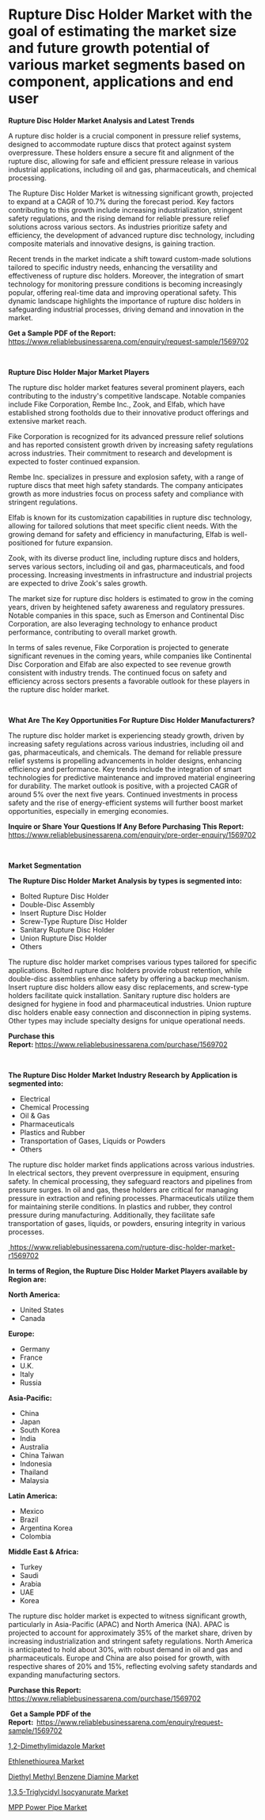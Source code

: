 <p><h1>Rupture Disc Holder Market with the goal of estimating the market size and future growth potential of various market segments based on component, applications and end user</h1></p><p><strong>Rupture Disc Holder Market Analysis and Latest Trends</strong></p>
<p><p>A rupture disc holder is a crucial component in pressure relief systems, designed to accommodate rupture discs that protect against system overpressure. These holders ensure a secure fit and alignment of the rupture disc, allowing for safe and efficient pressure release in various industrial applications, including oil and gas, pharmaceuticals, and chemical processing.</p><p>The Rupture Disc Holder Market is witnessing significant growth, projected to expand at a CAGR of 10.7% during the forecast period. Key factors contributing to this growth include increasing industrialization, stringent safety regulations, and the rising demand for reliable pressure relief solutions across various sectors. As industries prioritize safety and efficiency, the development of advanced rupture disc technology, including composite materials and innovative designs, is gaining traction.</p><p>Recent trends in the market indicate a shift toward custom-made solutions tailored to specific industry needs, enhancing the versatility and effectiveness of rupture disc holders. Moreover, the integration of smart technology for monitoring pressure conditions is becoming increasingly popular, offering real-time data and improving operational safety. This dynamic landscape highlights the importance of rupture disc holders in safeguarding industrial processes, driving demand and innovation in the market.</p></p>
<p><strong>Get a Sample PDF of the Report:&nbsp;</strong> <a href="https://www.reliablebusinessarena.com/enquiry/request-sample/1569702?utm_campaign=1580&utm_medium=2&utm_source=Github&utm_content=ia&utm_term=14102024&utm_id=rupture-disc-holder">https://www.reliablebusinessarena.com/enquiry/request-sample/1569702</a></p>
<p>&nbsp;</p>
<p><strong>Rupture Disc Holder Major Market Players</strong></p>
<p><p>The rupture disc holder market features several prominent players, each contributing to the industry's competitive landscape. Notable companies include Fike Corporation, Rembe Inc., Zook, and Elfab, which have established strong footholds due to their innovative product offerings and extensive market reach.</p><p>Fike Corporation is recognized for its advanced pressure relief solutions and has reported consistent growth driven by increasing safety regulations across industries. Their commitment to research and development is expected to foster continued expansion.</p><p>Rembe Inc. specializes in pressure and explosion safety, with a range of rupture discs that meet high safety standards. The company anticipates growth as more industries focus on process safety and compliance with stringent regulations. </p><p>Elfab is known for its customization capabilities in rupture disc technology, allowing for tailored solutions that meet specific client needs. With the growing demand for safety and efficiency in manufacturing, Elfab is well-positioned for future expansion.</p><p>Zook, with its diverse product line, including rupture discs and holders, serves various sectors, including oil and gas, pharmaceuticals, and food processing. Increasing investments in infrastructure and industrial projects are expected to drive Zook's sales growth.</p><p>The market size for rupture disc holders is estimated to grow in the coming years, driven by heightened safety awareness and regulatory pressures. Notable companies in this space, such as Emerson and Continental Disc Corporation, are also leveraging technology to enhance product performance, contributing to overall market growth.</p><p>In terms of sales revenue, Fike Corporation is projected to generate significant revenues in the coming years, while companies like Continental Disc Corporation and Elfab are also expected to see revenue growth consistent with industry trends. The continued focus on safety and efficiency across sectors presents a favorable outlook for these players in the rupture disc holder market.</p></p>
<p>&nbsp;</p>
<p><strong>What Are The Key Opportunities For Rupture Disc Holder Manufacturers?</strong></p>
<p><p>The rupture disc holder market is experiencing steady growth, driven by increasing safety regulations across various industries, including oil and gas, pharmaceuticals, and chemicals. The demand for reliable pressure relief systems is propelling advancements in holder designs, enhancing efficiency and performance. Key trends include the integration of smart technologies for predictive maintenance and improved material engineering for durability. The market outlook is positive, with a projected CAGR of around 5% over the next five years. Continued investments in process safety and the rise of energy-efficient systems will further boost market opportunities, especially in emerging economies.</p></p>
<p><strong>Inquire or Share Your Questions If Any Before Purchasing This Report:</strong> <a href="https://www.reliablebusinessarena.com/enquiry/pre-order-enquiry/1569702?utm_campaign=1580&utm_medium=2&utm_source=Github&utm_content=ia&utm_term=14102024&utm_id=rupture-disc-holder">https://www.reliablebusinessarena.com/enquiry/pre-order-enquiry/1569702</a></p>
<p>&nbsp;</p>
<p><strong>Market Segmentation</strong></p>
<p><strong>The Rupture Disc Holder Market Analysis by types is segmented into:</strong></p>
<p><ul><li>Bolted Rupture Disc Holder</li><li>Double-Disc Assembly</li><li>Insert Rupture Disc Holder</li><li>Screw-Type Rupture Disc Holder</li><li>Sanitary Rupture Disc Holder</li><li>Union Rupture Disc Holder</li><li>Others</li></ul></p>
<p><p>The rupture disc holder market comprises various types tailored for specific applications. Bolted rupture disc holders provide robust retention, while double-disc assemblies enhance safety by offering a backup mechanism. Insert rupture disc holders allow easy disc replacements, and screw-type holders facilitate quick installation. Sanitary rupture disc holders are designed for hygiene in food and pharmaceutical industries. Union rupture disc holders enable easy connection and disconnection in piping systems. Other types may include specialty designs for unique operational needs.</p></p>
<p><strong>Purchase this Report:&nbsp;</strong><a href="https://www.reliablebusinessarena.com/purchase/1569702?utm_campaign=1580&utm_medium=2&utm_source=Github&utm_content=ia&utm_term=14102024&utm_id=rupture-disc-holder">https://www.reliablebusinessarena.com/purchase/1569702</a></p>
<p>&nbsp;</p>
<p><strong>The Rupture Disc Holder Market Industry Research by Application is segmented into:</strong></p>
<p><ul><li>Electrical</li><li>Chemical Processing</li><li>Oil & Gas</li><li>Pharmaceuticals</li><li>Plastics and Rubber</li><li>Transportation of Gases, Liquids or Powders</li><li>Others</li></ul></p>
<p><p>The rupture disc holder market finds applications across various industries. In electrical sectors, they prevent overpressure in equipment, ensuring safety. In chemical processing, they safeguard reactors and pipelines from pressure surges. In oil and gas, these holders are critical for managing pressure in extraction and refining processes. Pharmaceuticals utilize them for maintaining sterile conditions. In plastics and rubber, they control pressure during manufacturing. Additionally, they facilitate safe transportation of gases, liquids, or powders, ensuring integrity in various processes.</p></p>
<p><a href="https://www.reliablebusinessarena.com/rupture-disc-holder-market-r1569702?utm_campaign=1580&utm_medium=2&utm_source=Github&utm_content=ia&utm_term=14102024&utm_id=rupture-disc-holder">&nbsp;https://www.reliablebusinessarena.com/rupture-disc-holder-market-r1569702</a></p>
<p><strong>In terms of Region, the Rupture Disc Holder Market Players available by Region are:</strong></p>
<p>
    <p> <strong> North America: </strong>
        <ul>
            <li>United States</li>
            <li>Canada</li>
        </ul>
        </p> 
    <p> <strong> Europe: </strong>
        <ul>
            <li>Germany</li>
            <li>France</li>
            <li>U.K.</li>
            <li>Italy</li>
            <li>Russia</li>
        </ul>
        </p> 
    <p> <strong> Asia-Pacific: </strong>
        <ul>
            <li>China</li>
            <li>Japan</li>
            <li>South Korea</li>
            <li>India</li>
            <li>Australia</li>
            <li>China Taiwan</li>
            <li>Indonesia</li>
            <li>Thailand</li>
            <li>Malaysia</li>
        </ul>
        </p> 
    <p> <strong> Latin America: </strong>
        <ul>
            <li>Mexico</li>
            <li>Brazil</li>
            <li>Argentina Korea</li>
            <li>Colombia</li>
        </ul>
        </p> 
    <p> <strong> Middle East & Africa: </strong>
        <ul>
            <li>Turkey</li>
            <li>Saudi</li>
            <li>Arabia</li>
            <li>UAE</li>
            <li>Korea</li>
        </ul>
    </p>
    </p>
<p><p>The rupture disc holder market is expected to witness significant growth, particularly in Asia-Pacific (APAC) and North America (NA). APAC is projected to account for approximately 35% of the market share, driven by increasing industrialization and stringent safety regulations. North America is anticipated to hold about 30%, with robust demand in oil and gas and pharmaceuticals. Europe and China are also poised for growth, with respective shares of 20% and 15%, reflecting evolving safety standards and expanding manufacturing sectors.</p></p>
<p><strong>Purchase this Report: </strong><a href="https://www.reliablebusinessarena.com/purchase/1569702?utm_campaign=1580&utm_medium=2&utm_source=Github&utm_content=ia&utm_term=14102024&utm_id=rupture-disc-holder">https://www.reliablebusinessarena.com/purchase/1569702</a></p>
<p>&nbsp;<strong>Get a Sample PDF of the Report:&nbsp;&nbsp;</strong><a href="https://www.reliablebusinessarena.com/enquiry/request-sample/1569702?utm_campaign=1580&utm_medium=2&utm_source=Github&utm_content=ia&utm_term=14102024&utm_id=rupture-disc-holder">https://www.reliablebusinessarena.com/enquiry/request-sample/1569702</a></p>
<p><strong></strong></p>
<p><p><a href="https://www.linkedin.com/pulse/12-dimethylimidazole-market-research-report-2024-2031-keyndex-wcopf?trk=public_post_embed_feed-article-content&utm_campaign=1580&utm_medium=2&utm_source=Github&utm_content=ia&utm_term=14102024&utm_id=rupture-disc-holder">1,2-Dimethylimidazole Market</a></p><p><a href="https://www.linkedin.com/pulse/ethlenethiourea-market-indicators-size-regional-breakdown-player-e17nf?trk=public_post_embed_feed-article-content&utm_campaign=1580&utm_medium=2&utm_source=Github&utm_content=ia&utm_term=14102024&utm_id=rupture-disc-holder">Ethlenethiourea Market</a></p><p><a href="https://www.linkedin.com/pulse/diethyl-methyl-benzene-diamine-industry-insights-report-analyzing-htief?trk=public_post_embed_feed-article-content&utm_campaign=1580&utm_medium=2&utm_source=Github&utm_content=ia&utm_term=14102024&utm_id=rupture-disc-holder">Diethyl Methyl Benzene Diamine Market</a></p><p><a href="https://www.linkedin.com/pulse/135-triglycidyl-isocyanurate-market-drivers-challenges-forecast-monhf?trk=public_post_embed_feed-article-content&utm_campaign=1580&utm_medium=2&utm_source=Github&utm_content=ia&utm_term=14102024&utm_id=rupture-disc-holder">1,3,5-Triglycidyl Isocyanurate Market</a></p><p><a href="https://www.linkedin.com/pulse/mpp-power-pipe-market-outlook-share-analysis-growth-trends-forecasts-u7dbf?trk=public_post_embed_feed-article-content&utm_campaign=1580&utm_medium=2&utm_source=Github&utm_content=ia&utm_term=14102024&utm_id=rupture-disc-holder">MPP Power Pipe Market</a></p></p>